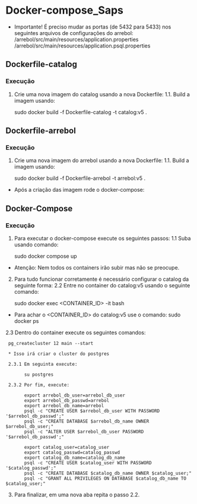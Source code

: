 # Docker-compose_Saps

* Importante! É preciso mudar as portas (de 5432 para 5433) nos seguintes arquivos de configurações do arrebol:
  /arrebol/src/main/resources/application.properties
  /arrebol/src/main/resources/application.psql.properties


## Dockerfile-catalog
### Execução
1. Crie uma nova imagem do catalog usando a nova Dockerfile:
 1.1. Build a imagem usando:

     sudo docker build -f Dockerfile-catalog -t catalog:v5 .
     
## Dockerfile-arrebol
### Execução
1. Crie uma nova imagem do arrebol usando a nova Dockerfile:
 1.1. Build a imagem usando:

     sudo docker build -f Dockerfile-arrebol -t arrebol:v5 .

* Após a criação das imagem rode o docker-compose:

## Docker-Compose
### Execução
1. Para executar o docker-compose execute os seguintes passos:
 1.1 Suba usando comando:
    
    sudo docker compose up
   
* Atenção: Nem todos os containers irão subir mas não se preocupe.

2. Para tudo funcionar corretamente é necessário configurar o catalog da seguinte forma:
 2.2 Entre no container do catalog:v5 usando o seguinte comando:
 
    sudo docker exec <CONTAINER_ID> -it bash
  
  * Para achar o <CONTAINER_ID> do catalog:v5 use o comando: sudo docker ps
  
 2.3 Dentro do container execute os seguintes comandos:
 
     pg_createcluster 12 main --start
     
     * Isso irá criar o cluster do postgres
     
     2.3.1 Em seguinta execute:
     
           su postgres
           
     2.3.2 Por fim, execute:
           
           export arrebol_db_user=arrebol_db_user
           export arrebol_db_passwd=arrebol
           export arrebol_db_name=arrebol
           psql -c "CREATE USER $arrebol_db_user WITH PASSWORD '$arrebol_db_passwd';"
           psql -c "CREATE DATABASE $arrebol_db_name OWNER $arrebol_db_user;"
           psql -c "ALTER USER $arrebol_db_user PASSWORD '$arrebol_db_passwd';"

           export catalog_user=catalog_user
           export catalog_passwd=catalog_passwd
           export catalog_db_name=catalog_db_name
           psql -c "CREATE USER $catalog_user WITH PASSWORD '$catalog_passwd';"
           psql -c "CREATE DATABASE $catalog_db_name OWNER $catalog_user;"
           psql -c "GRANT ALL PRIVILEGES ON DATABASE $catalog_db_name TO $catalog_user;"

3. Para finalizar, em uma nova aba repita o passo 2.2.
